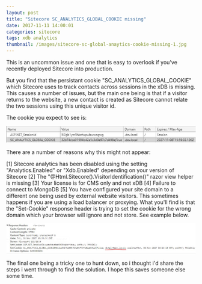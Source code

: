 ```yaml
---
layout: post
title: "Sitecore SC_ANALYTICS_GLOBAL_COOKIE missing"
date: 2017-11-11 14:00:01
categories: sitecore
tags: xdb analytics
thumbnail: /images/sitecore-sc-global-anaytics-cookie-missing-1.jpg
---
```

This is an uncommon issue and one that is easy to overlook if you've recently deployed Sitecore into production.

But you find that the persistant cookie "SC_ANALYTICS_GLOBAL_COOKIE" which Sitecore uses to track contacts across sessions in the xDB is missing. This causes a number of issues, but the main one being is that if a visitor returns to the website, a new contact is created as Sitecore cannot relate the two sessions using this unique visitor id.

<!-- more -->

The cookie you expect to see is:

![Sitcore global cookie](/images/sitecore-sc-global-anaytics-cookie-missing-1.jpg)

There are a number of reasons why this might not appear:

[1] Sitecore analytics has been disabled using the setting "Analytics.Enabled" or "Xdb.Enabled" depending on your version of Sitecore
[2] The "@Html.Sitecore().VisitorIdentification()" razor view helper is missing
[3] Your license is for CMS only and not xDB
[4] Failure to connect to MongoDB
[5] You have configured your site domain to a different one being used by external website visitors. This sometimes happens if you are using a load balancer or proxying. What you'll find is that the "Set-Cookie" response header is trying to set the cookie for the wrong domain which your browser will ignore and not store. See example below.

![Set Sitcore global cookie example](/images/sitecore-sc-global-anaytics-cookie-missing-2.jpg)

The final one being a tricky one to hunt down, so i thought i'd share the steps i went through to find the solution. I hope this saves someone else some time.
